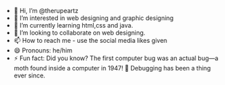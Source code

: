 - 👋 Hi, I’m @therupeartz
- 👀 I’m interested in web designing and graphic designing
- 🌱 I’m currently learning html,css and java.
- 💞️ I’m looking to collaborate on web designing.
- 📫 How to reach me - use the social media likes given
- 😄 Pronouns: he/him
- ⚡ Fun fact: Did you know? The first computer bug was an actual bug—a moth found inside a computer in 1947! 🦋 Debugging has been a thing ever since.

<!---
therupeartz/therupeartz is a ✨ special ✨ repository because its `README.md` (this file) appears on your GitHub profile.
You can click the Preview link to take a look at your changes.
--->
